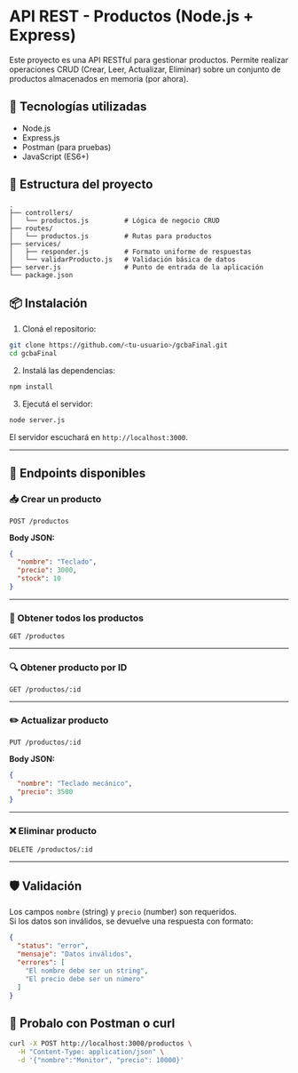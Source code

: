 # API REST - Productos (Node.js + Express)

Este proyecto es una API RESTful para gestionar productos. Permite realizar operaciones CRUD (Crear, Leer, Actualizar, Eliminar) sobre un conjunto de productos almacenados en memoria (por ahora).

## 🚀 Tecnologías utilizadas

- Node.js
- Express.js
- Postman (para pruebas)
- JavaScript (ES6+)

## 📁 Estructura del proyecto

```
.
├── controllers/
│   └── productos.js         # Lógica de negocio CRUD
├── routes/
│   └── productos.js         # Rutas para productos
├── services/
│   ├── responder.js         # Formato uniforme de respuestas
│   └── validarProducto.js   # Validación básica de datos
├── server.js                # Punto de entrada de la aplicación
└── package.json
```

## 📦 Instalación

1. Cloná el repositorio:

```bash
git clone https://github.com/<tu-usuario>/gcbaFinal.git
cd gcbaFinal
```

2. Instalá las dependencias:

```bash
npm install
```

3. Ejecutá el servidor:

```bash
node server.js
```

El servidor escuchará en `http://localhost:3000`.

---

## 🔀 Endpoints disponibles

### 📥 Crear un producto
```
POST /productos
```
**Body JSON:**
```json
{
  "nombre": "Teclado",
  "precio": 3000,
  "stock": 10
}
```

---

### 📄 Obtener todos los productos
```
GET /productos
```

---

### 🔍 Obtener producto por ID
```
GET /productos/:id
```

---

### ✏️ Actualizar producto
```
PUT /productos/:id
```
**Body JSON:**
```json
{
  "nombre": "Teclado mecánico",
  "precio": 3500
}
```

---

### ❌ Eliminar producto
```
DELETE /productos/:id
```

---

## 🛡️ Validación

Los campos `nombre` (string) y `precio` (number) son requeridos.  
Si los datos son inválidos, se devuelve una respuesta con formato:

```json
{
  "status": "error",
  "mensaje": "Datos inválidos",
  "errores": [
    "El nombre debe ser un string",
    "El precio debe ser un número"
  ]
}
```

## 🧪 Probalo con Postman o curl

```bash
curl -X POST http://localhost:3000/productos \
  -H "Content-Type: application/json" \
  -d '{"nombre":"Monitor", "precio": 10000}'
```
